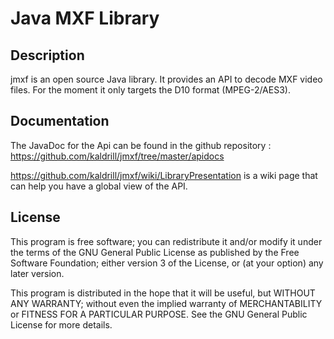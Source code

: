 # Java MXF Library

## Description

jmxf is an open source Java library. It provides an API to decode MXF video files. For the moment it only targets the D10 format (MPEG-2/AES3).

## Documentation

The JavaDoc for the Api can be found in the github repository : https://github.com/kaldrill/jmxf/tree/master/apidocs


https://github.com/kaldrill/jmxf/wiki/LibraryPresentation is a wiki page that can help you have a global view of the API.

## License

This program is free software; you can redistribute it and/or modify it under the terms of the GNU General Public License as published by the Free Software Foundation; either version 3 of the License, or (at your option) any later version.

This program is distributed in the hope that it will be useful, but WITHOUT ANY WARRANTY; without even the implied warranty of MERCHANTABILITY or FITNESS FOR A PARTICULAR PURPOSE. See the GNU General Public License for more details.

